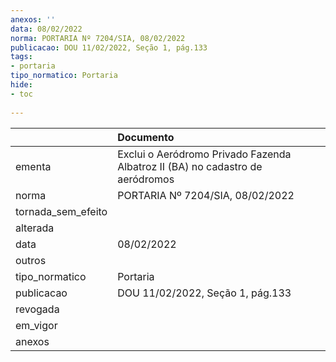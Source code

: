 ```yaml
---
anexos: ''
data: 08/02/2022
norma: PORTARIA Nº 7204/SIA, 08/02/2022
publicacao: DOU 11/02/2022, Seção 1, pág.133
tags:
- portaria
tipo_normatico: Portaria
hide: 
- toc 
 
---
```


|                    | Documento                                                                     |
|:-------------------|:------------------------------------------------------------------------------|
| ementa             | Exclui o Aeródromo Privado Fazenda Albatroz II (BA) no cadastro de aeródromos |
| norma              | PORTARIA Nº 7204/SIA, 08/02/2022                                              |
| tornada_sem_efeito |                                                                               |
| alterada           |                                                                               |
| data               | 08/02/2022                                                                    |
| outros             |                                                                               |
| tipo_normatico     | Portaria                                                                      |
| publicacao         | DOU 11/02/2022, Seção 1, pág.133                                              |
| revogada           |                                                                               |
| em_vigor           |                                                                               |
| anexos             |                                                                               |